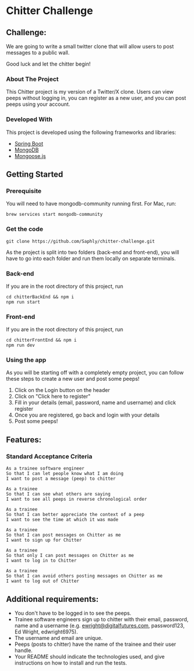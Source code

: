 Chitter Challenge
=================
Challenge:
-------

We are going to write a small twitter clone that will allow users to post messages to a public wall.

Good luck and let the chitter begin!

### About The Project

This Chitter project is my version of a Twitter/X clone. Users can view peeps without logging in, you can register as a new user, and you can post peeps using your account.

### Developed With

This project is developed using the following frameworks and libraries:

<ul>
    <li><a href="https://spring.io/projects/spring-boot">Spring Boot </a></li>
    <li><a href="https://www.mongodb.com/">MongoDB </a></li>
    <li><a href="https://mongoosejs.com/">Mongoose.js </a></li>
</ul>

## Getting Started

### Prerequisite

You will need to have mongodb-community running first. For Mac, run:
```
brew services start mongodb-community
```

### Get the code

```
git clone https://github.com/Saphly/chitter-challenge.git
```

As the project is split into two folders (back-end and front-end), you will have to go into each folder and run them locally on separate terminals.


### Back-end

If you are in the root directory of this project, run
```
cd chitterBackEnd && npm i
npm run start
```

### Front-end

If you are in the root directory of this project, run
```
cd chitterFrontEnd && npm i
npm run dev
```

### Using the app

As you will be starting off with a completely empty project, you can follow these steps to create a new user and post some peeps!

<ol>
    <li>Click on the Login button on the header</li>
    <li>Click on "Click here to register"</li>
    <li>Fill in your details (email, password, name and username) and click register</li>
    <li>Once you are registered, go back and login with your details</li>
    <li>Post some peeps!</li>
</ol>


Features:
-------

### Standard Acceptance Criteria
```
As a trainee software engineer
So that I can let people know what I am doing  
I want to post a message (peep) to chitter

As a trainee
So that I can see what others are saying  
I want to see all peeps in reverse chronological order

As a trainee
So that I can better appreciate the context of a peep
I want to see the time at which it was made

As a trainee
So that I can post messages on Chitter as me
I want to sign up for Chitter

As a trainee
So that only I can post messages on Chitter as me
I want to log in to Chitter

As a trainee
So that I can avoid others posting messages on Chitter as me
I want to log out of Chitter
```

Additional requirements:
------

* You don't have to be logged in to see the peeps.
* Trainee software engineers sign up to chitter with their email, password, name and a username (e.g. ewright@digitalfutures.com, password123, Ed Wright, edwright6975).
* The username and email are unique.
* Peeps (posts to chitter) have the name of the trainee and their user handle.
* Your README should indicate the technologies used, and give instructions on how to install and run the tests.